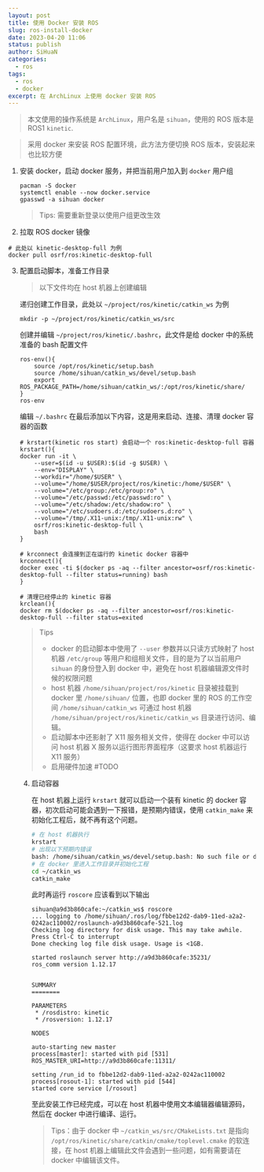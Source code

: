 ```yaml
---
layout: post
title: 使用 Docker 安装 ROS
slug: ros-install-docker
date: 2023-04-20 11:06
status: publish
author: SiHuaN
categories: 
  - ros
tags: 
  - ros
  - docker
excerpt: 在 ArchLinux 上使用 docker 安装 ROS
---
```


> 本文使用的操作系统是 `ArchLinux`，用户名是 `sihuan`，使用的 ROS 版本是 ROS1  `kinetic`.

> 采用 docker 来安装 ROS 配置环境，此方法方便切换 ROS 版本，安装起来也比较方便

1. 安装 docker，启动 docker 服务，并把当前用户加入到 `docker` 用户组

   ```shell
   pacman -S docker
   systemctl enable --now docker.service
   gpasswd -a sihuan docker
   ```

   > Tips: 需要重新登录以使用户组更改生效

2.  拉取 ROS docker 镜像

   ```shell
   # 此处以 kinetic-desktop-full 为例
   docker pull osrf/ros:kinetic-desktop-full
   ```

3. 配置启动脚本，准备工作目录

   > 以下文件均在 host 机器上创建编辑

   递归创建工作目录，此处以 `~/project/ros/kinetic/catkin_ws` 为例

   ```shell
   mkdir -p ~/project/ros/kinetic/catkin_ws/src
   ```

   创建并编辑 `~/project/ros/kinetic/.bashrc`，此文件是给 docker 中的系统准备的 bash 配置文件

   ```shell
   ros-env(){
       source /opt/ros/kinetic/setup.bash
       source /home/sihuan/catkin_ws/devel/setup.bash
       export ROS_PACKAGE_PATH=/home/sihuan/catkin_ws/:/opt/ros/kinetic/share/
   }
   ros-env
   ```

   编辑 `~/.bashrc` 在最后添加以下内容，这是用来启动、连接、清理 docker 容器的函数

   ```shell
   # krstart(kinetic ros start) 会启动一个 ros:kinetic-desktop-full 容器
   krstart(){
   docker run -it \
       --user=$(id -u $USER):$(id -g $USER) \
       --env="DISPLAY" \
       --workdir="/home/$USER" \
       --volume="/home/$USER/project/ros/kinetic:/home/$USER" \
       --volume="/etc/group:/etc/group:ro" \
       --volume="/etc/passwd:/etc/passwd:ro" \
       --volume="/etc/shadow:/etc/shadow:ro" \
       --volume="/etc/sudoers.d:/etc/sudoers.d:ro" \
       --volume="/tmp/.X11-unix:/tmp/.X11-unix:rw" \
       osrf/ros:kinetic-desktop-full \
       bash
   }
   
   # krconnect 会连接到正在运行的 kinetic docker 容器中
   krconnect(){
   docker exec -ti $(docker ps -aq --filter ancestor=osrf/ros:kinetic-desktop-full --filter status=running) bash
   }
   
   # 清理已经停止的 kinetic 容器
   krclean(){
   docker rm $(docker ps -aq --filter ancestor=osrf/ros:kinetic-desktop-full --filter status=exited
   ```

   > Tips
   >
   > - docker 的启动脚本中使用了 `--user` 参数并以只读方式映射了 host 机器 `/etc/group` 等用户和组相关文件，目的是为了以当前用户 `sihuan` 的身份登入到 docker 中，避免在 host 机器编辑源文件时候的权限问题
   > - host 机器 `/home/sihuan/project/ros/kinetic` 目录被挂载到 docker 里 `/home/sihuan/`  位置，也即 docker 里的 ROS 的工作空间 `/home/sihuan/catkin_ws` 可通过 host 机器 `/home/sihuan/project/ros/kinetic/catkin_ws` 目录进行访问、编辑。
   > - 启动脚本中还影射了 X11 服务相关文件，使得在 docker 中可以访问 host 机器 X 服务以运行图形界面程序（这要求 host 机器运行 X11 服务）
   > - 启用硬件加速 #TODO
   
   4. 启动容器
   
      在 host 机器上运行 `krstart` 就可以启动一个装有 kinetic 的 docker 容器，初次启动可能会遇到一下报错，是预期内错误，使用 `catkin_make` 来初始化工程后，就不再有这个问题。
   
      ```bash
      # 在 host 机器执行
      krstart
      # 出现以下预期内错误
      bash: /home/sihuan/catkin_ws/devel/setup.bash: No such file or directory
      # 在 docker 里进入工作目录并初始化工程
      cd ~/catkin_ws
      catkin_make
      ```
   
      此时再运行 `roscore` 应该看到以下输出
   
      ```
      sihuan@a9d3b860cafe:~/catkin_ws$ roscore
      ... logging to /home/sihuan/.ros/log/fbbe12d2-dab9-11ed-a2a2-0242ac110002/roslaunch-a9d3b860cafe-521.log
      Checking log directory for disk usage. This may take awhile.
      Press Ctrl-C to interrupt
      Done checking log file disk usage. Usage is <1GB.
      
      started roslaunch server http://a9d3b860cafe:35231/
      ros_comm version 1.12.17
      
      
      SUMMARY
      ========
      
      PARAMETERS
       * /rosdistro: kinetic
       * /rosversion: 1.12.17
      
      NODES
      
      auto-starting new master
      process[master]: started with pid [531]
      ROS_MASTER_URI=http://a9d3b860cafe:11311/
      
      setting /run_id to fbbe12d2-dab9-11ed-a2a2-0242ac110002
      process[rosout-1]: started with pid [544]
      started core service [/rosout]
      ```
   
      至此安装工作已经完成，可以在 host 机器中使用文本编辑器编辑源码，然后在 docker 中进行编译、运行。
   
      > Tips：由于 docker 中 `~/catkin_ws/src/CMakeLists.txt` 是指向 `/opt/ros/kinetic/share/catkin/cmake/toplevel.cmake` 的软连接，在 host 机器上编辑此文件会遇到一些问题，如有需要请在 docker 中编辑该文件。
